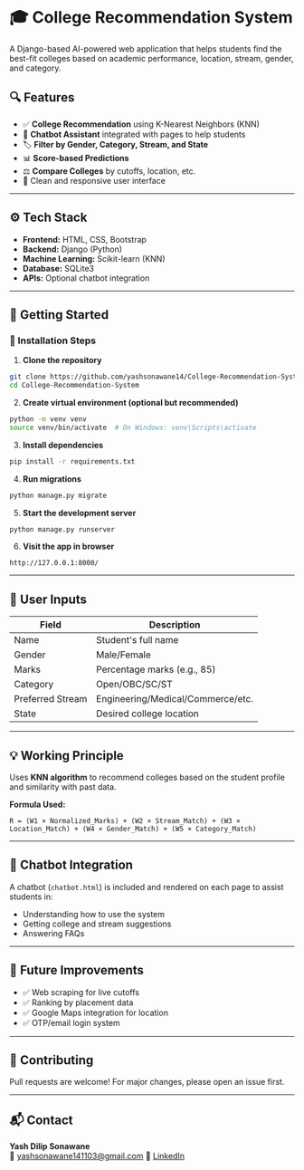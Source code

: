 
# 🎓 College Recommendation System

A Django-based AI-powered web application that helps students find the best-fit colleges based on academic performance, location, stream, gender, and category.

## 🔍 Features

- ✅ **College Recommendation** using K-Nearest Neighbors (KNN)
- 🤖 **Chatbot Assistant** integrated with pages to help students
- 🏷️ **Filter by Gender, Category, Stream, and State**
- 📊 **Score-based Predictions**
- ⚖️ **Compare Colleges** by cutoffs, location, etc.
- 📍 Clean and responsive user interface

---

## ⚙️ Tech Stack

- **Frontend:** HTML, CSS, Bootstrap
- **Backend:** Django (Python)
- **Machine Learning:** Scikit-learn (KNN)
- **Database:** SQLite3
- **APIs:** Optional chatbot integration

---

## 🚀 Getting Started

### 🔧 Installation Steps

1. **Clone the repository**
```bash
git clone https://github.com/yashsonawane14/College-Recommendation-System.git
cd College-Recommendation-System
```

2. **Create virtual environment (optional but recommended)**
```bash
python -m venv venv
source venv/bin/activate  # On Windows: venv\Scripts\activate
```

3. **Install dependencies**
```bash
pip install -r requirements.txt
```

4. **Run migrations**
```bash
python manage.py migrate
```

5. **Start the development server**
```bash
python manage.py runserver
```

6. **Visit the app in browser**
```
http://127.0.0.1:8000/
```

---

## 👤 User Inputs

| Field        | Description                          |
|--------------|--------------------------------------|
| Name         | Student's full name                  |
| Gender       | Male/Female                          |
| Marks        | Percentage marks (e.g., 85)          |
| Category     | Open/OBC/SC/ST                       |
| Preferred Stream | Engineering/Medical/Commerce/etc. |
| State        | Desired college location             |

---

## 💡 Working Principle

Uses **KNN algorithm** to recommend colleges based on the student profile and similarity with past data.

**Formula Used:**
```
R = (W1 × Normalized_Marks) + (W2 × Stream_Match) + (W3 × Location_Match) + (W4 × Gender_Match) + (W5 × Category_Match)
```

---

## 🧠 Chatbot Integration

A chatbot (`chatbot.html`) is included and rendered on each page to assist students in:
- Understanding how to use the system
- Getting college and stream suggestions
- Answering FAQs

---

## 📌 Future Improvements

- ✅ Web scraping for live cutoffs
- ✅ Ranking by placement data
- ✅ Google Maps integration for location
- ✅ OTP/email login system

---

## 🤝 Contributing

Pull requests are welcome! For major changes, please open an issue first.

---

## 📬 Contact

**Yash Dilip Sonawane**  
📧 yashsonawane141103@gmail.com 
🔗 [LinkedIn]([https://linkedin.com/in/yourprofile](https://www.linkedin.com/in/yash-sonawane1411/))
